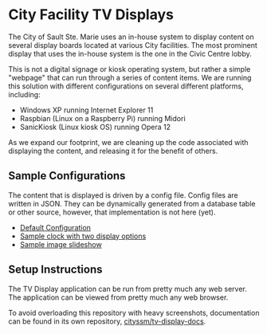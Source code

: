 # City Facility TV Displays

The City of Sault Ste. Marie uses an in-house system to display content on several display boards
located at various City facilities.  The most prominent display that uses the in-house system
is the one in the Civic Centre lobby.

This is not a digital signage or kiosk operating system, but rather a simple "webpage" that can run through a series of
content items.  We are running this solution with different configurations on several different platforms, including:

- Windows XP running Internet Explorer 11
- Raspbian (Linux on a Raspberry Pi) running Midori
- SanicKiosk (Linux kiosk OS) running Opera 12

As we expand our footprint, we are cleaning up the code associated with displaying the content,
and releasing it for the benefit of others.


## Sample Configurations

The content that is displayed is driven by a config file.  Config files are written in JSON.
They can be dynamically generated from a database table or other source, however, that implementation is not here (yet).

- [Default Configuration](https://cityssm.github.io/tv-display/)
- [Sample clock with two display options](https://cityssm.github.io/tv-display/?config=sample-clock)
- [Sample image slideshow](https://cityssm.github.io/tv-display/?config=sample-image)


## Setup Instructions

The TV Display application can be run from pretty much any web server.
The application can be viewed from pretty much any web browser.

To avoid overloading this repository with heavy screenshots,
documentation can be found in its own repository, [cityssm/tv-display-docs](https://github.com/cityssm/tv-display-docs).
